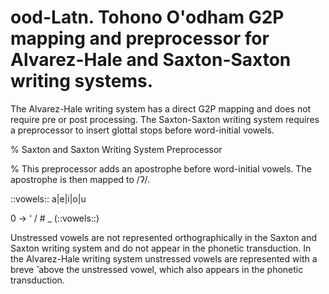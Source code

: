 # ood-Latn. Tohono O'odham G2P mapping and preprocessor for Alvarez-Hale and Saxton-Saxton writing systems. 

The Alvarez-Hale writing system has a direct G2P mapping and does not require pre or post processing.
The Saxton-Saxton writing system requires a preprocessor to insert glottal stops before word-initial vowels.

% Saxton and Saxton Writing System Preprocessor

% This preprocessor adds an apostrophe before word-initial vowels. The apostrophe is then mapped to /ʔ/.

::vowels:: a|e|i|o|u

0 -> ‘ / # _ (::vowels::)

Unstressed vowels are not represented orthographically in the Saxton and Saxton writing system
and do not appear in the phonetic transduction. In the Alvarez-Hale 
writing system unstressed vowels are represented with a breve  ̆ above the unstressed vowel, which also appears 
in the phonetic transduction.
 
